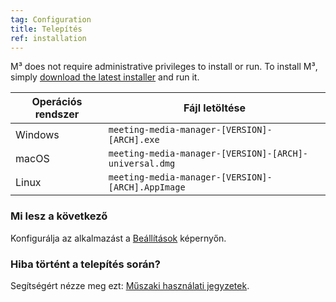 ```yaml
---
tag: Configuration
title: Telepítés
ref: installation
---
```


M³ does not require administrative privileges to install or run. To install M³, simply [download the latest installer]({{site.github}}/releases/latest) and run it.

| Operációs rendszer | Fájl letöltése                                         |
| ------------------ | ------------------------------------------------------ |
| Windows            | `meeting-media-manager-[VERSION]-[ARCH].exe`           |
| macOS              | `meeting-media-manager-[VERSION]-[ARCH]-universal.dmg` |
| Linux              | `meeting-media-manager-[VERSION]-[ARCH].AppImage`      |

### Mi lesz a következő

Konfigurálja az alkalmazást a [Beállítások]({{page.lang}}/#configuration) képernyőn.

### Hiba történt a telepítés során?

Segítségért nézze meg ezt: [Műszaki használati jegyzetek]({{page.lang}}/#usage-notes).
